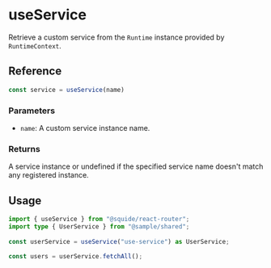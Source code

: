 # useService

Retrieve a custom service from the `Runtime` instance provided by `RuntimeContext`.

## Reference

```ts
const service = useService(name)
```

### Parameters

- `name`: A custom service instance name.

### Returns

A service instance or undefined if the specified service name doesn't match any registered instance.

## Usage

```ts
import { useService } from "@squide/react-router";
import type { UserService } from "@sample/shared";
 
const userService = useService("use-service") as UserService;

const users = userService.fetchAll();
```
